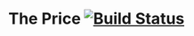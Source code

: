 # The Price [![Build Status](https://travis-ci.org/flochaz/the-price.svg?branch=master)](https://travis-ci.org/flochaz/the-price)
